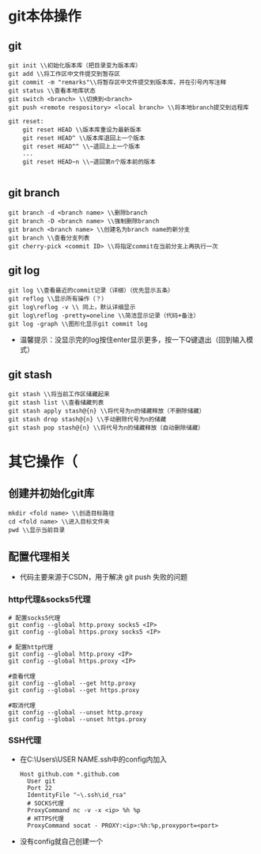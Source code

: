 
# git本体操作

## git

~~~
git init \\初始化版本库（把目录变为版本库）
git add \\将工作区中文件提交到暂存区
git commit -m "remarks"\\将暂存区中文件提交到版本库，并在引号内写注释
git status \\查看本地库状态
git switch <branch> \\切换到<branch>
git push <remote respository> <local branch> \\将本地branch提交到远程库

git reset:
	git reset HEAD \\版本库重设为最新版本
	git reset HEAD^ \\版本库退回上一个版本
	git reset HEAD^^ \\~退回上上一个版本
	...
	git reset HEAD~n \\~退回第n个版本前的版本


~~~

## git branch

~~~
git branch -d <branch name> \\删除branch
git branch -D <branch name> \\强制删除branch
git branch <branch name> \\创建名为branch name的新分支
git branch \\查看分支列表
git cherry-pick <commit ID> \\将指定commit在当前分支上再执行一次
~~~

## git log

~~~
git log \\查看最近的commit记录（详细）（优先显示五条）
git reflog \\显示所有操作（？）
git log\reflog -v \\ 同上，默认详细显示
git log\reflog -pretty=oneline \\简洁显示记录（代码+备注）
git log -graph \\图形化显示git commit log
~~~
- 温馨提示：没显示完的log按住enter显示更多，按一下Q键退出（回到输入模式）

## git stash

~~~
git stash \\将当前工作区储藏起来
git stash list \\查看储藏列表
git stash apply stash@{n} \\将代号为n的储藏释放（不删除储藏）
git stash drop stash@{n} \\手动删除代号为n的储藏
git stash pop stash@{n} \\将代号为n的储藏释放（自动删除储藏）
~~~

# 其它操作（

## 创建并初始化git库

~~~
mkdir <fold name> \\创造目标路径
cd <fold name> \\进入目标文件夹
pwd \\显示当前目录
~~~

## 配置代理相关

- 代码主要来源于CSDN，用于解决 git push 失败的问题

### http代理&socks5代理

~~~
# 配置socks5代理
git config --global http.proxy socks5 <IP>
git config --global https.proxy socks5 <IP>

# 配置http代理
git config --global http.proxy <IP>
git config --global https.proxy <IP>

#查看代理
git config --global --get http.proxy
git config --global --get https.proxy

#取消代理
git config --global --unset http.proxy
git config --global --unset https.proxy

~~~

### SSH代理

- 在C:\Users\USER NAME\.ssh中的config内加入
	~~~
	Host github.com *.github.com
	  User git
	  Port 22
	  IdentityFile "~\.ssh\id_rsa"
	  # SOCKS代理
	  ProxyCommand nc -v -x <ip> %h %p
	  # HTTPS代理
	  ProxyCommand socat - PROXY:<ip>:%h:%p,proxyport=<port>
	
	~~~

- 没有config就自己创建一个